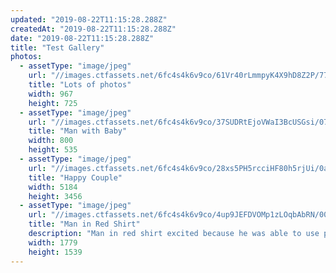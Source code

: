 ```yaml
---
updated: "2019-08-22T11:15:28.288Z"
createdAt: "2019-08-22T11:15:28.288Z"
date: "2019-08-22T11:15:28.288Z"
title: "Test Gallery"
photos:
  - assetType: "image/jpeg"
    url: "//images.ctfassets.net/6fc4s4k6v9co/61Vr40rLmmpyK4X9hD8Z2P/779cac848bddac52e025fcb5fddf03bc/photo-1533158307587-828f0a76ef46"
    title: "Lots of photos"
    width: 967
    height: 725
  - assetType: "image/jpeg"
    url: "//images.ctfassets.net/6fc4s4k6v9co/37SUDRtEjoVWaI3BcUSGsi/0702fb41c280c24d870e8d3534815f58/5a8b0feab39fc100011f1e5e_photo-1513337915236-364fe3ee1f53-compressor.jpg"
    title: "Man with Baby"
    width: 800
    height: 535
  - assetType: "image/jpeg"
    url: "//images.ctfassets.net/6fc4s4k6v9co/28xs5PH5rcciHF80h5rjUi/0ac569f49d7f8d61b38874b8dabe41ff/carly-rae-hobbins-331349.jpg"
    title: "Happy Couple"
    width: 5184
    height: 3456
  - assetType: "image/jpeg"
    url: "//images.ctfassets.net/6fc4s4k6v9co/4up9JEFDVOMp1zLOqbAbRN/0054a3bbfc0c5cf4ae172c6957b5b42c/photo-1533227268428-f9ed0900fb3b"
    title: "Man in Red Shirt"
    description: "Man in red shirt excited because he was able to use port his rich text fields over to Hugo."
    width: 1779
    height: 1539
---
```

